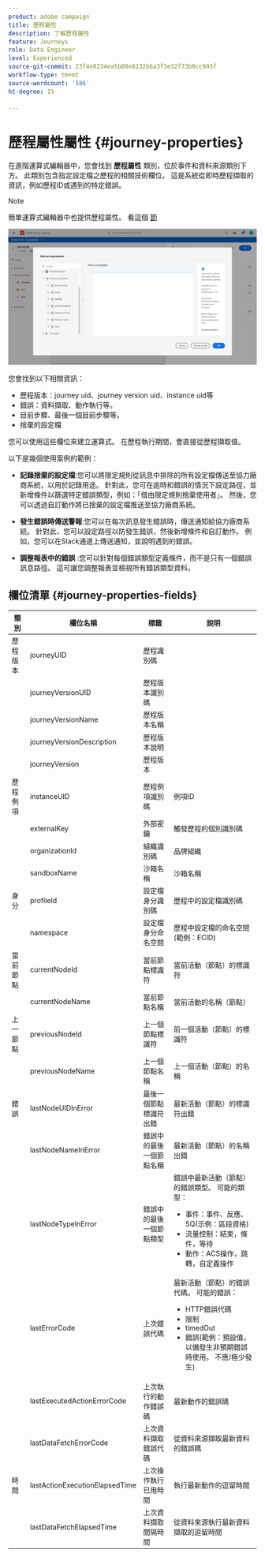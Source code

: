 ```yaml
---
product: adobe campaign
title: 歷程屬性
description: 了解歷程屬性
feature: Journeys
role: Data Engineer
level: Experienced
source-git-commit: 23f4e8224ea5b00e8132b6a3f3e32f73b0cc993f
workflow-type: tm+mt
source-wordcount: '586'
ht-degree: 1%

---
```


# 歷程屬性屬性 {#journey-properties}

在進階運算式編輯器中，您會找到 **歷程屬性** 類別，位於事件和資料來源類別下方。 此類別包含指定設定檔之歷程的相關技術欄位。 這是系統從即時歷程擷取的資訊，例如歷程ID或遇到的特定錯誤。

>[!NOTE]
>
>簡單運算式編輯器中也提供歷程屬性。 看這個 [節](../condition-activity.md#about_condition)

![](../../assets/journey-properties.png)

您會找到以下相關資訊：

* 歷程版本：journey uid、journey version uid、instance uid等
* 錯誤：資料擷取、動作執行等。
* 目前步驟、最後一個目前步驟等。
* 捨棄的設定檔

您可以使用這些欄位來建立運算式。 在歷程執行期間，會直接從歷程擷取值。

以下是幾個使用案例的範例：

* **記錄捨棄的設定檔**:您可以將限定規則從訊息中排除的所有設定檔傳送至協力廠商系統，以用於記錄用途。 針對此，您可在逾時和錯誤的情況下設定路徑，並新增條件以篩選特定錯誤類型，例如：「借由限定規則捨棄使用者」。 然後，您可以透過自訂動作將已捨棄的設定檔推送至協力廠商系統。

* **發生錯誤時傳送警報**:您可以在每次訊息發生錯誤時，傳送通知給協力廠商系統。 針對此，您可以設定路徑以防發生錯誤，然後新增條件和自訂動作。 例如，您可以在Slack通道上傳送通知，並說明遇到的錯誤。

* **調整報表中的錯誤** :您可以針對每個錯誤類型定義條件，而不是只有一個錯誤訊息路徑。 這可讓您調整報表並檢視所有錯誤類型資料。

## 欄位清單 {#journey-properties-fields}

| 類別 | 欄位名稱 | 標籤 | 說明 |
|---|---|---|------------|
| 歷程版本 | journeyUID | 歷程識別碼 |  |
|  | journeyVersionUID | 歷程版本識別碼 |  |
|  | journeyVersionName | 歷程版本名稱 |  |
|  | journeyVersionDescription | 歷程版本說明 |  |
|  | journeyVersion | 歷程版本 |  |
| 歷程例項 | instanceUID | 歷程例項識別碼 | 例項ID |
|  | externalKey | 外部密鑰 | 觸發歷程的個別識別碼 |
|  | organizationId | 組織識別碼 | 品牌組織 |
|  | sandboxName | 沙箱名稱 | 沙箱名稱 |
| 身分 | profileId | 設定檔身分識別碼 | 歷程中的設定檔識別碼 |
|  | namespace | 設定檔身分命名空間 | 歷程中設定檔的命名空間(範例：ECID) |
| 當前節點 | currentNodeId | 當前節點標識符 | 當前活動（節點）的標識符 |
|  | currentNodeName | 當前節點名稱 | 當前活動的名稱（節點） |
| 上一節點 | previousNodeId | 上一個節點標識符 | 前一個活動（節點）的標識符 |
|  | previousNodeName | 上一個節點名稱 | 上一個活動（節點）的名稱 |
| 錯誤 | lastNodeUIDInError | 最後一個節點標識符出錯 | 最新活動（節點）的標識符出錯 |
|  | lastNodeNameInError | 錯誤中的最後一個節點名稱 | 最新活動（節點）的名稱出錯 |
|  | lastNodeTypeInError | 錯誤中的最後一個節點類型 | 錯誤中最新活動（節點）的錯誤類型。 可能的類型：<ul><li>事件：事件、反應、SQ(示例：區段資格)</li><li>流量控制：結束，條件，等待</li><li>動作：ACS操作，跳轉，自定義操作</li></ul> |
|  | lastErrorCode | 上次錯誤代碼 | 最新活動（節點）的錯誤代碼。 可能的錯誤： <ul><li>HTTP錯誤代碼</li><li>限制</li><li>timedOut</li><li>錯誤(範例：預設值，以備發生非預期錯誤時使用。 不應/極少發生)</li></ul> |
|  | lastExecutedActionErrorCode | 上次執行的動作錯誤碼 | 最新動作的錯誤碼 |
|  | lastDataFetchErrorCode | 上次資料擷取錯誤代碼 | 從資料來源擷取最新資料的錯誤碼 |
| 時間 | lastActionExecutionElapsedTime | 上次操作執行已用時間 | 執行最新動作的逗留時間 |
|  | lastDataFetchElapsedTime | 上次資料擷取間隔時間 | 從資料來源執行最新資料擷取的逗留時間 |
